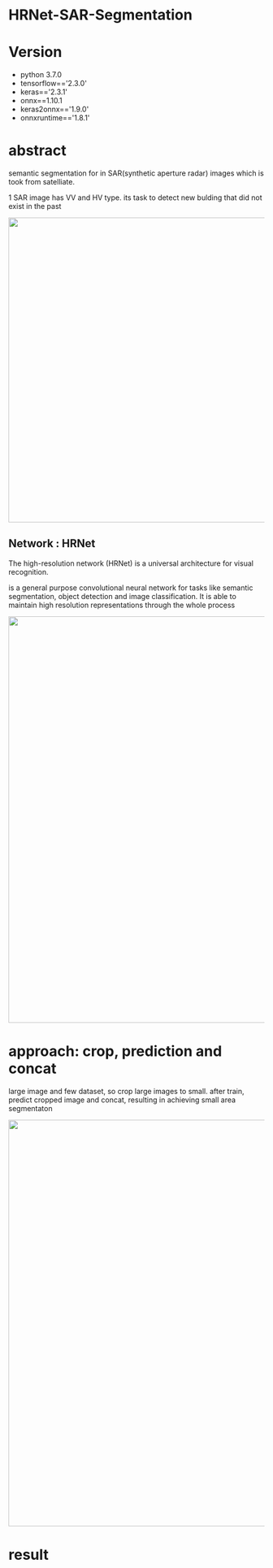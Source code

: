 # HRNet-SAR-Segmentation

# Version
- python 3.7.0
- tensorflow=='2.3.0'
- keras=='2.3.1'
- onnx==1.10.1
- keras2onnx=='1.9.0'
- onnxruntime=='1.8.1'

# abstract

semantic segmentation for in SAR(synthetic aperture radar) images which is took from satelliate.

1 SAR image has VV and HV type. its task to detect new bulding that did not exist in the past

<img src="https://user-images.githubusercontent.com/48679574/132123393-eef67a13-83b5-46b1-845b-7539ef6dba01.png" width="600px">


## Network : HRNet

The high-resolution network (HRNet) is a universal architecture for visual recognition.

is a general purpose convolutional neural network for tasks like semantic segmentation, object detection and image classification. It is able to maintain high resolution representations through the whole process

<img src="https://user-images.githubusercontent.com/48679574/132123348-925e4648-cdfa-43f0-98fd-f97e87947056.png" width="800px">


# approach: crop, prediction and concat

large image and few dataset, so crop large images to small.
after train, predict cropped image and concat, resulting in achieving small area segmentaton

<img src="https://user-images.githubusercontent.com/48679574/132129051-b25f14c9-3a2c-484b-ade5-c65c0711077d.png" width="800px">


# result 







